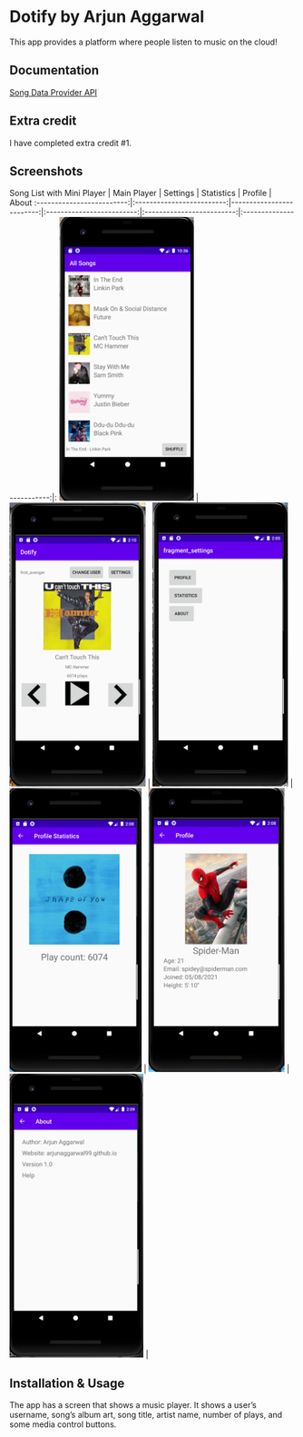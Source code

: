 # Dotify by Arjun Aggarwal

This app provides a platform where people listen to music on the cloud!

## Documentation
[Song Data Provider API](https://github.com/echeeUW/SongDataProvider)

## Extra credit
I have completed extra credit #1.

## Screenshots
Song List with Mini Player |  Main Player              | Settings                 | Statistics                | Profile                   | About
:-------------------------:|:-------------------------:|-------------------------:|:-------------------------:|:-------------------------:|:-------------------------:|:
<img src="img/rvImage.png" alt="Screenshot of the app" height="500" />  |  
<img src="img/mainImage.png" alt="Screenshot of the app" height="500" /> |
<img src="img/settingsImage.png" alt="Screenshot of the app" height="500" />  | 
<img src="img/statsImage.png" alt="Screenshot of the app" height="500" />  | 
<img src="img/profileImage.png" alt="Screenshot of the app" height="500" />  | 
<img src="img/aboutImage.png" alt="Screenshot of the app" height="500" />  | 


## Installation & Usage
The app has a screen that shows a music player. It shows a user’s username, song’s album art,
song title, artist name, number of plays, and some media control buttons.
